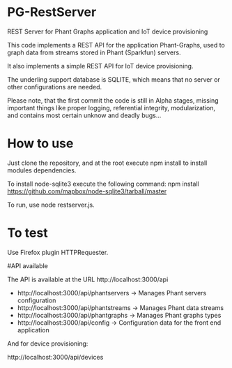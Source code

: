# PG-RestServer
REST Server for Phant Graphs application and IoT device provisioning

This code implements a REST API for the application Phant-Graphs, 
used to graph data from streams stored in Phant (Sparkfun) servers.

It also implements a simple REST API for IoT device provisioning.

The underling support database is SQLITE, which means that no server or other configurations
are needed.

Please note, that the first commit the code is still in Alpha stages,
missing important things like proper logging, referential integrity, modularization,
and contains most certain unknow and deadly bugs...

# How to use
Just clone the repository, and at the root execute npm install to install modules dependencies.

To install node-sqlite3 execute the following command: 
 npm install https://github.com/mapbox/node-sqlite3/tarball/master

To run, use node restserver.js.

# To test
Use Firefox plugin HTTPRequester.

#API available

The API is available at the URL  http://localhost:3000/api

* http://localhost:3000/api/phantservers -> Manages Phant servers configuration
* http://localhost:3000/api/phantstreams -> Manages Phant data streams
* http://localhost:3000/api/phantgraphs  -> Manages Phant graphs types
* http://localhost:3000/api/config       -> Configuration data for the front end application

And for device provisioning:

http://localhost:3000/api/devices
